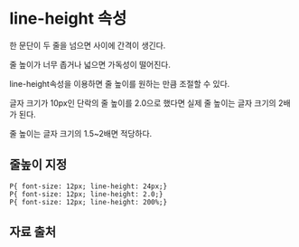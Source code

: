 line-height 속성
===

한 문단이 두 줄을 넘으면 사이에 간격이 생긴다.

줄 높이가 너무 좁거나 넓으면 가독성이 떨어진다.

line-height속성을 이용하면 줄 높이를 원하는 만큼 조절할 수 있다.

글자 크기가 10px인 단락의 줄 높이를 2.0으로 했다면 실제 줄 높이는 글자 크기의 2배가 된다.

줄 높이는 글자 크기의 1.5~2배면 적당하다.

줄높이 지정
---

    P{ font-size: 12px; line-height: 24px;}
    P{ font-size: 12px; line-height: 2.0;}
    P{ font-size: 12px; line-height: 200%;}


자료 출처
--

